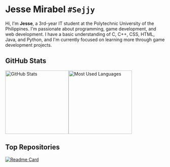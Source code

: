 # Jesse Mirabel `#Sejjy`

Hi, I'm **Jesse**, a 3rd-year IT student at the Polytechnic University of the Philippines. I'm passionate about programming, game development, and web development. I have a basic understanding of C, C++, CSS, HTML, Java, and Python, and I'm currently focused on learning more through game development projects.

## GitHub Stats
<div style="display: flex; flex-wrap: wrap;">
  <a href="https://github.com/Sejjy">
    <img align="center" height="200em" src="https://github-readme-stats.vercel.app/api?username=Sejjy&custom_title=Jesse%27s%20GitHub%20Stats&show_icons=true&theme=dark&bg_color=00000000&ring_color=6FE78B&border_radius=15" alt="GitHub Stats" />
  </a>
  <a href="https://github.com/Sejjy">
    <img align="center" height="200em" src="https://github-readme-stats.vercel.app/api/top-langs/?username=Sejjy&layout=compact&langs_count=10&theme=dark&bg_color=00000000&border_radius=15" alt="Most Used Languages" />
  </a>
</div>

## Top Repositories
[![Readme Card](https://github-readme-stats.vercel.app/api/pin/?username=Sejjy&repo=MechaBar&theme=dark&bg_color=00000000&border_radius=15)](https://github.com/Sejjy/MechaBar)
